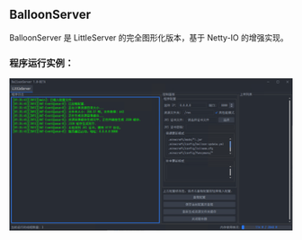 ## BalloonServer
BalloonServer 是 LittleServer 的完全图形化版本，基于 Netty-IO 的增强实现。

### 程序运行实例：

![image](example.png)